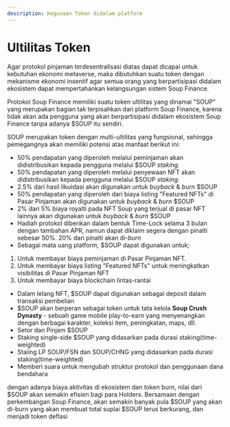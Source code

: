 ```yaml
---
description: Kegunaan Token didalam platform
---
```


# Ultilitas Token

Agar protokol pinjaman terdesentralisasi diatas dapat dicapai untuk kebutuhan ekonomi metaverse, maka dibutuhkan suatu token dengan mekanisme ekonomi insentif agar semua orang yang berpartisipasi didalam ekosistem dapat mempertahankan kelangsungan sistem Soup Finance.

Protokol Soup Finance memiliki suatu token ultilitas yang dinamai "SOUP" yang merupakan bagian tak terpisahkan dari platform Soup Finance, karena tidak akan ada pengguna yang akan berpartisipasi didalam ekosistem Soup Finance tanpa adanya $SOUP itu sendiri.

SOUP merupakan token dengan multi-ultilitas yang fungsional, sehingga pemegangnya akan memiliki potensi atas manfaat berikut ini:

* 50% pendapatan yang diperoleh melalui peminjaman akan didistribusikan kepada pengguna melalui $SOUP _staking._
* 50% pendapatan yang diperoleh melalui penyewaan NFT akan didistribusikan kepada pengguna melalui $SOUP _staking._
* 2.5% dari hasil likuidasi akan digunakan untuk _buyback_ & _burn_ $SOUP
* 50% pendapatan yang diperoleh dari biaya listing "Featured NFTs" di Pasar Pinjaman akan digunakan untuk _buyback_ & _burn_ $SOUP
* 2% dari 5% biaya royalti pada NFT Soup yang terjual di pasar NFT lainnya akan digunakan untuk _buyback_ & _burn_ $SOUP
* Hadiah protokol diberikan dalam bentuk Time-Lock selama 3 bulan dengan tambahan APR, namun dapat diklaim segera dengan pinalti sebesar 50%. 20% dari pinalti akan di-_burn_
* Sebagai mata uang platform, $SOUP dapat digunakan untuk;&#x20;

1. Untuk membayar biaya peminjaman di Pasar Pinjaman NFT.
2. Untuk membayar biaya listing "Featured NFTs" untuk meningkatkan visibilitas di Pasar Pinjaman NFT
3. Untuk membayar biaya blockchain lintas-rantai

* Dalam lelang NFT, $SOUP dapat digunakan sebagai deposit dalam transaksi pembelian
* $SOUP akan berperan sebagai token untuk tata kelola **Soup Crush Dynasty** - sebuah game mobile play-to-earn yang menyenangkan dengan berbagai karakter, koleksi item, peningkatan, maps, dll.
* Setor dan Pinjam $SOUP
* &#x20;Staking single-side $SOUP yang didasarkan pada durasi staking(time-weighted)
* &#x20;Staiing LP SOUP/FSN dan SOUP/CHNG yang didasarkan pada durasi staking(time-weighted)
* Memberi suara untuk mengubah struktur protokol dan penggunaan dana bendahara

dengan adanya biaya aktivitas di ekosistem dan token burn, nilai dari $SOUP akan semakin efisien bagi para Holders. Bersamaan dengan perkembangan Soup Finance, akan semakin banyak pula $SOUP yang akan di-burn yang akan membuat total suplai $SOUP terus berkurang, dan menjadi token deflasi
